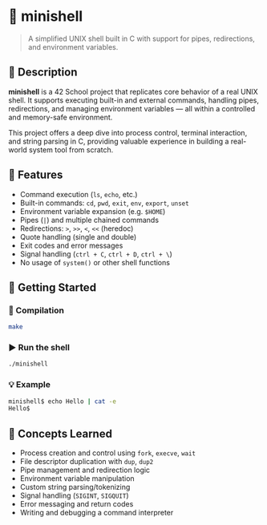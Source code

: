 # 🐚 minishell

> A simplified UNIX shell built in C with support for pipes, redirections, and environment variables.

## 📌 Description

**minishell** is a 42 School project that replicates core behavior of a real UNIX shell. It supports executing built-in and external commands, handling pipes, redirections, and managing environment variables — all within a controlled and memory-safe environment.

This project offers a deep dive into process control, terminal interaction, and string parsing in C, providing valuable experience in building a real-world system tool from scratch.

## 🔧 Features

- Command execution (`ls`, `echo`, etc.)
- Built-in commands: `cd`, `pwd`, `exit`, `env`, `export`, `unset`
- Environment variable expansion (e.g. `$HOME`)
- Pipes (`|`) and multiple chained commands
- Redirections: `>`, `>>`, `<`, `<<` (heredoc)
- Quote handling (single and double)
- Exit codes and error messages
- Signal handling (`ctrl + C`, `ctrl + D`, `ctrl + \`)
- No usage of `system()` or other shell functions

## 🚀 Getting Started

### 🧱 Compilation

```bash
make
```

### ▶️ Run the shell

```bash
./minishell
```

### 💡 Example

```bash
minishell$ echo Hello | cat -e
Hello$
```

## 📘 Concepts Learned

- Process creation and control using `fork`, `execve`, `wait`
- File descriptor duplication with `dup`, `dup2`
- Pipe management and redirection logic
- Environment variable manipulation
- Custom string parsing/tokenizing
- Signal handling (`SIGINT`, `SIGQUIT`)
- Error messaging and return codes
- Writing and debugging a command interpreter
